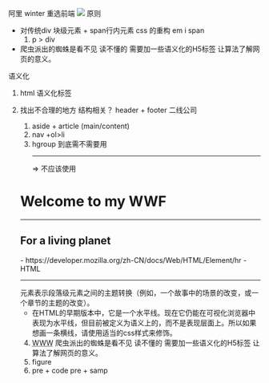 阿里 winter 重选前端
![](https://static001.geekbang.org/resource/image/96/9e/9684130e423b6734b23652f4f0b6359e.jpg)
原则
- 对传统div 块级元素 + span行内元素 css 的重构
    em i span
    1. p > div
-  爬虫派出的蜘蛛是看不见 读不懂的 需要加一些语义化的H5标签
让算法了解网页的意义。
     
语义化
1. html 语义化标签
2. 找出不合理的地方
    结构相关？
    header + footer 二线公司
    1. aside + article (main/content)
    2. nav +ol>li
    3. hgroup 到底需不需要用 <hr/> => 不应该使用
    <hgroup>
        <h1>Welcome to my WWF</h1>
        <hr/>
        <h2>For a living planet</h2>
    </hgroup>
    - https://developer.mozilla.org/zh-CN/docs/Web/HTML/Element/hr
    - HTML <hr> 元素表示段落级元素之间的主题转换（例如，一个故事中的场景的改变，或一个章节的主题的改变）。

    - 在HTML的早期版本中，它是一个水平线。现在它仍能在可视化浏览器中表现为水平线，但目前被定义为语义上的，而不是表现层面上。所以如果想画一条横线，请使用适当的css样式来修饰。
    4. <abbr  title="World Wide Web">WWW</abbr>
        爬虫派出的蜘蛛是看不见 读不懂的 需要加一些语义化的H5标签
        让算法了解网页的意义。
    5. figure
    6. pre + code
       pre + samp